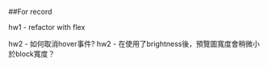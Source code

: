 ##For record 

hw1 - refactor with flex

hw2 - 如何取消hover事件?
hw2 - 在使用了brightness後，預覽圖寬度會稍微小於block寬度？

